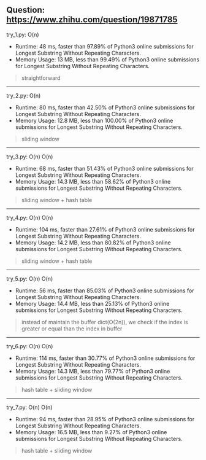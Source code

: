 Question: https://www.zhihu.com/question/19871785
---

try_1.py: O(n)

* Runtime: 48 ms, faster than 97.89% of Python3 online submissions for Longest Substring Without Repeating Characters.
* Memory Usage: 13 MB, less than 99.49% of Python3 online submissions for Longest Substring Without Repeating Characters.

> straightforward

---

try_2.py: O(n)

* Runtime: 80 ms, faster than 42.50% of Python3 online submissions for Longest Substring Without Repeating Characters.
* Memory Usage: 12.8 MB, less than 100.00% of Python3 online submissions for Longest Substring Without Repeating Characters.

> sliding window

---

try_3.py: O(n) O(n)
* Runtime: 68 ms, faster than 51.43% of Python3 online submissions for Longest Substring Without Repeating Characters.
* Memory Usage: 14.3 MB, less than 58.62% of Python3 online submissions for Longest Substring Without Repeating Characters.

> sliding window + hash table

---

try_4.py: O(n) O(n)

* Runtime: 104 ms, faster than 27.61% of Python3 online submissions for Longest Substring Without Repeating Characters.
* Memory Usage: 14.2 MB, less than 80.82% of Python3 online submissions for Longest Substring Without Repeating Characters.

> sliding window + hash table

---

try_5.py: O(n) O(n)

* Runtime: 56 ms, faster than 85.03% of Python3 online submissions for Longest Substring Without Repeating Characters.
* Memory Usage: 14.4 MB, less than 25.13% of Python3 online submissions for Longest Substring Without Repeating Characters.

> instead of maintain the buffer dict(O(2n)), we check if the index is greater or equal than the index in buffer

---

try_6.py: O(n) O(n)

* Runtime: 114 ms, faster than 30.77% of Python3 online submissions for Longest Substring Without Repeating Characters.
* Memory Usage: 14.3 MB, less than 79.77% of Python3 online submissions for Longest Substring Without Repeating Characters.

> hash table + sliding window

---

try_7.py: O(n) O(n)

* Runtime: 94 ms, faster than 28.95% of Python3 online submissions for Longest Substring Without Repeating Characters.
* Memory Usage: 16.5 MB, less than 9.27% of Python3 online submissions for Longest Substring Without Repeating Characters.

> hash table + sliding window